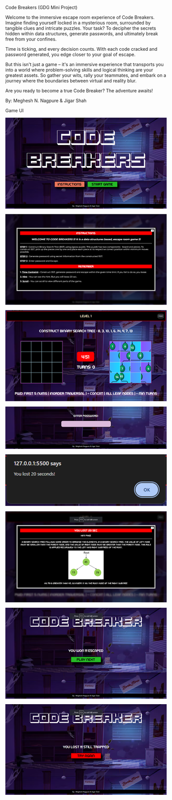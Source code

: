 Code Breakers (GDG Mini Project)

Welcome to the immersive escape room experience of Code Breakers. Imagine finding yourself locked in a mysterious room, surrounded by tangible clues and intricate puzzles. Your task? To decipher the secrets hidden within data structures, generate passwords, and ultimately break free from your confines.

Time is ticking, and every decision counts. With each code cracked and password generated, you edge closer to your goal of escape.

But this isn't just a game – it's an immersive experience that transports you into a world where problem-solving skills and logical thinking are your greatest assets. So gather your wits, rally your teammates, and embark on a journey where the boundaries between virtual and reality blur.

Are you ready to become a true Code Breaker? The adventure awaits!


By: Meghesh N. Nagpure & Jigar Shah

Game UI


![alt text](/UI%20Screenshots/image.png)

![alt text](/UI%20Screenshots/image-1.png)

![alt text](/UI%20Screenshots/image-2.png)

![alt text](/UI%20Screenshots/image-3.png)

![alt text](/UI%20Screenshots/image-4.png)

![alt text](/UI%20Screenshots/image-5.png)

![alt text](/UI%20Screenshots/image-6.png)

![alt text](/UI%20Screenshots/image-7.png)

 